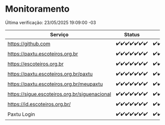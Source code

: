# Monitoramento

Última verificação: 23/05/2025 19:09:00 -03

|Serviço|Status|Últimas 24h|
|---|---|---|
|https://github.com|<span title="2025-05-16: OK=23">✔️</span><span title="2025-05-17: OK=23">✔️</span><span title="2025-05-18: OK=23">✔️</span><span title="2025-05-19: OK=23">✔️</span><span title="2025-05-20: OK=23">✔️</span><span title="2025-05-21: OK=23">✔️</span><span title="2025-05-22: OK=21">✔️</span>|<span title="22/05/2025 19:09:00 -03 : 200">✔️</span><span title="22/05/2025 20:09:00 -03 : 200">✔️</span><span title="22/05/2025 21:47:00 -03 : 200">✔️</span><span title="22/05/2025 23:27:00 -03 : 200">✔️</span><span title="23/05/2025 00:35:00 -03 : 200">✔️</span><span title="23/05/2025 01:13:00 -03 : 200">✔️</span><span title="23/05/2025 02:10:00 -03 : 200">✔️</span><span title="23/05/2025 03:13:00 -03 : 200">✔️</span><span title="23/05/2025 04:09:00 -03 : 200">✔️</span><span title="23/05/2025 05:13:00 -03 : 200">✔️</span><span title="23/05/2025 06:10:00 -03 : 200">✔️</span><span title="23/05/2025 07:10:00 -03 : 200">✔️</span><span title="23/05/2025 08:08:00 -03 : 200">✔️</span><span title="23/05/2025 09:17:00 -03 : 200">✔️</span><span title="23/05/2025 10:22:00 -03 : 200">✔️</span><span title="23/05/2025 11:09:00 -03 : 200">✔️</span><span title="23/05/2025 12:09:00 -03 : 200">✔️</span><span title="23/05/2025 13:11:00 -03 : 200">✔️</span><span title="23/05/2025 14:08:00 -03 : 200">✔️</span><span title="23/05/2025 15:11:00 -03 : 200">✔️</span><span title="23/05/2025 16:07:00 -03 : 200">✔️</span><span title="23/05/2025 17:10:00 -03 : 200">✔️</span><span title="23/05/2025 18:07:00 -03 : 200">✔️</span><span title="23/05/2025 19:09:00 -03 : 200">✔️</span>|
|https://paxtu.escoteiros.org.br|<span title="2025-05-16: OK=23">✔️</span><span title="2025-05-17: OK=23">✔️</span><span title="2025-05-18: OK=23">✔️</span><span title="2025-05-19: OK=23">✔️</span><span title="2025-05-20: OK=23">✔️</span><span title="2025-05-21: OK=23">✔️</span><span title="2025-05-22: OK=21">✔️</span>|<span title="22/05/2025 19:09:00 -03 : 200">✔️</span><span title="22/05/2025 20:09:00 -03 : 200">✔️</span><span title="22/05/2025 21:47:00 -03 : 200">✔️</span><span title="22/05/2025 23:27:00 -03 : 200">✔️</span><span title="23/05/2025 00:35:00 -03 : 200">✔️</span><span title="23/05/2025 01:13:00 -03 : 200">✔️</span><span title="23/05/2025 02:10:00 -03 : 200">✔️</span><span title="23/05/2025 03:13:00 -03 : 200">✔️</span><span title="23/05/2025 04:09:00 -03 : 200">✔️</span><span title="23/05/2025 05:13:00 -03 : 200">✔️</span><span title="23/05/2025 06:10:00 -03 : 200">✔️</span><span title="23/05/2025 07:10:00 -03 : 200">✔️</span><span title="23/05/2025 08:08:00 -03 : 200">✔️</span><span title="23/05/2025 09:17:00 -03 : 200">✔️</span><span title="23/05/2025 10:22:00 -03 : 200">✔️</span><span title="23/05/2025 11:09:00 -03 : 200">✔️</span><span title="23/05/2025 12:09:00 -03 : 200">✔️</span><span title="23/05/2025 13:11:00 -03 : 200">✔️</span><span title="23/05/2025 14:08:00 -03 : 0">❌</span><span title="23/05/2025 15:11:00 -03 : 200">✔️</span><span title="23/05/2025 16:07:00 -03 : 200">✔️</span><span title="23/05/2025 17:10:00 -03 : 200">✔️</span><span title="23/05/2025 18:07:00 -03 : 200">✔️</span><span title="23/05/2025 19:09:00 -03 : 200">✔️</span>|
|https://escoteiros.org.br|<span title="2025-05-16: OK=23">✔️</span><span title="2025-05-17: OK=23">✔️</span><span title="2025-05-18: OK=23">✔️</span><span title="2025-05-19: OK=23">✔️</span><span title="2025-05-20: OK=23">✔️</span><span title="2025-05-21: OK=23">✔️</span><span title="2025-05-22: OK=21">✔️</span>|<span title="22/05/2025 19:09:00 -03 : 200">✔️</span><span title="22/05/2025 20:09:00 -03 : 200">✔️</span><span title="22/05/2025 21:47:00 -03 : 200">✔️</span><span title="22/05/2025 23:27:00 -03 : 200">✔️</span><span title="23/05/2025 00:35:00 -03 : 200">✔️</span><span title="23/05/2025 01:13:00 -03 : 200">✔️</span><span title="23/05/2025 02:10:00 -03 : 200">✔️</span><span title="23/05/2025 03:13:00 -03 : 200">✔️</span><span title="23/05/2025 04:09:00 -03 : 200">✔️</span><span title="23/05/2025 05:13:00 -03 : 200">✔️</span><span title="23/05/2025 06:10:00 -03 : 200">✔️</span><span title="23/05/2025 07:10:00 -03 : 200">✔️</span><span title="23/05/2025 08:08:00 -03 : 200">✔️</span><span title="23/05/2025 09:17:00 -03 : 200">✔️</span><span title="23/05/2025 10:22:00 -03 : 200">✔️</span><span title="23/05/2025 11:09:00 -03 : 200">✔️</span><span title="23/05/2025 12:09:00 -03 : 200">✔️</span><span title="23/05/2025 13:11:00 -03 : 200">✔️</span><span title="23/05/2025 14:08:00 -03 : 200">✔️</span><span title="23/05/2025 15:11:00 -03 : 200">✔️</span><span title="23/05/2025 16:07:00 -03 : 200">✔️</span><span title="23/05/2025 17:10:00 -03 : 200">✔️</span><span title="23/05/2025 18:07:00 -03 : 200">✔️</span><span title="23/05/2025 19:09:00 -03 : 200">✔️</span>|
|https://paxtu.escoteiros.org.br/paxtu|<span title="2025-05-16: OK=23">✔️</span><span title="2025-05-17: OK=23">✔️</span><span title="2025-05-18: OK=23">✔️</span><span title="2025-05-19: OK=23">✔️</span><span title="2025-05-20: OK=23">✔️</span><span title="2025-05-21: OK=23">✔️</span><span title="2025-05-22: OK=21">✔️</span>|<span title="22/05/2025 19:09:00 -03 : 200">✔️</span><span title="22/05/2025 20:09:00 -03 : 200">✔️</span><span title="22/05/2025 21:47:00 -03 : 200">✔️</span><span title="22/05/2025 23:27:00 -03 : 200">✔️</span><span title="23/05/2025 00:35:00 -03 : 200">✔️</span><span title="23/05/2025 01:13:00 -03 : 200">✔️</span><span title="23/05/2025 02:10:00 -03 : 200">✔️</span><span title="23/05/2025 03:13:00 -03 : 200">✔️</span><span title="23/05/2025 04:09:00 -03 : 200">✔️</span><span title="23/05/2025 05:13:00 -03 : 200">✔️</span><span title="23/05/2025 06:10:00 -03 : 200">✔️</span><span title="23/05/2025 07:10:00 -03 : 200">✔️</span><span title="23/05/2025 08:08:00 -03 : 200">✔️</span><span title="23/05/2025 09:17:00 -03 : 200">✔️</span><span title="23/05/2025 10:22:00 -03 : 200">✔️</span><span title="23/05/2025 11:09:00 -03 : 200">✔️</span><span title="23/05/2025 12:09:00 -03 : 200">✔️</span><span title="23/05/2025 13:11:00 -03 : 200">✔️</span><span title="23/05/2025 14:08:00 -03 : 0">❌</span><span title="23/05/2025 15:11:00 -03 : 200">✔️</span><span title="23/05/2025 16:07:00 -03 : 200">✔️</span><span title="23/05/2025 17:10:00 -03 : 200">✔️</span><span title="23/05/2025 18:07:00 -03 : 200">✔️</span><span title="23/05/2025 19:09:00 -03 : 200">✔️</span>|
|https://paxtu.escoteiros.org.br/meupaxtu|<span title="2025-05-16: OK=23">✔️</span><span title="2025-05-17: OK=23">✔️</span><span title="2025-05-18: OK=23">✔️</span><span title="2025-05-19: OK=23">✔️</span><span title="2025-05-20: OK=23">✔️</span><span title="2025-05-21: OK=23">✔️</span><span title="2025-05-22: OK=21">✔️</span>|<span title="22/05/2025 19:09:00 -03 : 200">✔️</span><span title="22/05/2025 20:09:00 -03 : 200">✔️</span><span title="22/05/2025 21:47:00 -03 : 200">✔️</span><span title="22/05/2025 23:27:00 -03 : 200">✔️</span><span title="23/05/2025 00:35:00 -03 : 200">✔️</span><span title="23/05/2025 01:13:00 -03 : 200">✔️</span><span title="23/05/2025 02:10:00 -03 : 200">✔️</span><span title="23/05/2025 03:13:00 -03 : 200">✔️</span><span title="23/05/2025 04:09:00 -03 : 200">✔️</span><span title="23/05/2025 05:13:00 -03 : 200">✔️</span><span title="23/05/2025 06:10:00 -03 : 200">✔️</span><span title="23/05/2025 07:10:00 -03 : 200">✔️</span><span title="23/05/2025 08:08:00 -03 : 200">✔️</span><span title="23/05/2025 09:17:00 -03 : 200">✔️</span><span title="23/05/2025 10:22:00 -03 : 200">✔️</span><span title="23/05/2025 11:09:00 -03 : 200">✔️</span><span title="23/05/2025 12:09:00 -03 : 200">✔️</span><span title="23/05/2025 13:11:00 -03 : 200">✔️</span><span title="23/05/2025 14:08:00 -03 : 0">❌</span><span title="23/05/2025 15:11:00 -03 : 200">✔️</span><span title="23/05/2025 16:07:00 -03 : 200">✔️</span><span title="23/05/2025 17:10:00 -03 : 200">✔️</span><span title="23/05/2025 18:07:00 -03 : 200">✔️</span><span title="23/05/2025 19:09:00 -03 : 200">✔️</span>|
|https://sigue.escoteiros.org.br/siguenacional|<span title="2025-05-16: OK=23">✔️</span><span title="2025-05-17: OK=23">✔️</span><span title="2025-05-18: OK=23">✔️</span><span title="2025-05-19: OK=23">✔️</span><span title="2025-05-20: OK=23">✔️</span><span title="2025-05-21: OK=23">✔️</span><span title="2025-05-22: OK=21">✔️</span>|<span title="22/05/2025 19:09:00 -03 : 200">✔️</span><span title="22/05/2025 20:09:00 -03 : 200">✔️</span><span title="22/05/2025 21:47:00 -03 : 200">✔️</span><span title="22/05/2025 23:27:00 -03 : 200">✔️</span><span title="23/05/2025 00:35:00 -03 : 200">✔️</span><span title="23/05/2025 01:13:00 -03 : 200">✔️</span><span title="23/05/2025 02:10:00 -03 : 200">✔️</span><span title="23/05/2025 03:13:00 -03 : 200">✔️</span><span title="23/05/2025 04:09:00 -03 : 200">✔️</span><span title="23/05/2025 05:13:00 -03 : 200">✔️</span><span title="23/05/2025 06:10:00 -03 : 200">✔️</span><span title="23/05/2025 07:10:00 -03 : 200">✔️</span><span title="23/05/2025 08:08:00 -03 : 200">✔️</span><span title="23/05/2025 09:17:00 -03 : 200">✔️</span><span title="23/05/2025 10:22:00 -03 : 200">✔️</span><span title="23/05/2025 11:09:00 -03 : 200">✔️</span><span title="23/05/2025 12:09:00 -03 : 200">✔️</span><span title="23/05/2025 13:11:00 -03 : 200">✔️</span><span title="23/05/2025 14:08:00 -03 : 0">❌</span><span title="23/05/2025 15:11:00 -03 : 200">✔️</span><span title="23/05/2025 16:07:00 -03 : 200">✔️</span><span title="23/05/2025 17:10:00 -03 : 200">✔️</span><span title="23/05/2025 18:07:00 -03 : 200">✔️</span><span title="23/05/2025 19:09:00 -03 : 200">✔️</span>|
|https://id.escoteiros.org.br/|<span title="2025-05-16: OK=23">✔️</span><span title="2025-05-17: OK=23">✔️</span><span title="2025-05-18: OK=23">✔️</span><span title="2025-05-19: OK=23">✔️</span><span title="2025-05-20: OK=23">✔️</span><span title="2025-05-21: OK=23">✔️</span><span title="2025-05-22: OK=21">✔️</span>|<span title="22/05/2025 19:09:00 -03 : 200">✔️</span><span title="22/05/2025 20:09:00 -03 : 200">✔️</span><span title="22/05/2025 21:47:00 -03 : 200">✔️</span><span title="22/05/2025 23:27:00 -03 : 200">✔️</span><span title="23/05/2025 00:35:00 -03 : 200">✔️</span><span title="23/05/2025 01:13:00 -03 : 200">✔️</span><span title="23/05/2025 02:10:00 -03 : 200">✔️</span><span title="23/05/2025 03:13:00 -03 : 200">✔️</span><span title="23/05/2025 04:09:00 -03 : 200">✔️</span><span title="23/05/2025 05:13:00 -03 : 200">✔️</span><span title="23/05/2025 06:10:00 -03 : 200">✔️</span><span title="23/05/2025 07:10:00 -03 : 200">✔️</span><span title="23/05/2025 08:08:00 -03 : 200">✔️</span><span title="23/05/2025 09:17:00 -03 : 200">✔️</span><span title="23/05/2025 10:22:00 -03 : 200">✔️</span><span title="23/05/2025 11:09:00 -03 : 200">✔️</span><span title="23/05/2025 12:09:00 -03 : 200">✔️</span><span title="23/05/2025 13:11:00 -03 : 200">✔️</span><span title="23/05/2025 14:09:00 -03 : 200">✔️</span><span title="23/05/2025 15:11:00 -03 : 200">✔️</span><span title="23/05/2025 16:07:00 -03 : 200">✔️</span><span title="23/05/2025 17:10:00 -03 : 200">✔️</span><span title="23/05/2025 18:07:00 -03 : 200">✔️</span><span title="23/05/2025 19:09:00 -03 : 200">✔️</span>|
|Paxtu Login|<span title="2025-05-16: OK=23">✔️</span><span title="2025-05-17: OK=23">✔️</span><span title="2025-05-18: OK=23">✔️</span><span title="2025-05-19: OK=23">✔️</span><span title="2025-05-20: OK=23">✔️</span><span title="2025-05-21: OK=23">✔️</span><span title="2025-05-22: OK=21">✔️</span>|<span title="22/05/2025 19:09:00 -03 : 200">✔️</span><span title="22/05/2025 20:09:00 -03 : 200">✔️</span><span title="22/05/2025 21:47:00 -03 : 200">✔️</span><span title="22/05/2025 23:27:00 -03 : 200">✔️</span><span title="23/05/2025 00:35:00 -03 : 200">✔️</span><span title="23/05/2025 01:13:00 -03 : 200">✔️</span><span title="23/05/2025 02:10:00 -03 : 200">✔️</span><span title="23/05/2025 03:13:00 -03 : 200">✔️</span><span title="23/05/2025 04:09:00 -03 : 200">✔️</span><span title="23/05/2025 05:13:00 -03 : 200">✔️</span><span title="23/05/2025 06:10:00 -03 : 200">✔️</span><span title="23/05/2025 07:10:00 -03 : 200">✔️</span><span title="23/05/2025 08:08:00 -03 : 200">✔️</span><span title="23/05/2025 09:17:00 -03 : 200">✔️</span><span title="23/05/2025 10:22:00 -03 : 200">✔️</span><span title="23/05/2025 11:09:00 -03 : 200">✔️</span><span title="23/05/2025 12:09:00 -03 : 200">✔️</span><span title="23/05/2025 13:11:00 -03 : 200">✔️</span><span title="23/05/2025 14:09:00 -03 : 504">❌</span><span title="23/05/2025 15:11:00 -03 : 200">✔️</span><span title="23/05/2025 16:07:00 -03 : 200">✔️</span><span title="23/05/2025 17:10:00 -03 : 500">❌</span><span title="23/05/2025 18:07:00 -03 : 200">✔️</span><span title="23/05/2025 19:09:00 -03 : 200">✔️</span>|
